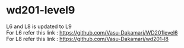 # wd201-level9

L6 and L8 is updated to L9 <br />
For L6 refer this link : https://github.com/Vasu-Dakamari/WD201level6 <br />
For L8 refer this link : https://github.com/Vasu-Dakamari/wd201-l8
